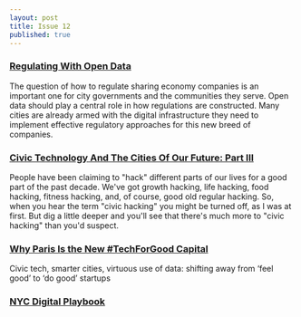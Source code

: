 ```yaml
---
layout: post
title: Issue 12
published: true
---
```


### [Regulating With Open Data](https://civic.io/2016/05/12/regulating-with-open-data/)
The question of how to regulate sharing economy companies is an important one for city governments and the communities they serve. Open data should play a central role in how regulations are constructed. Many cities are already armed with the digital infrastructure they need to implement effective regulatory approaches for this new breed of companies.

### [Civic Technology And The Cities Of Our Future: Part III](http://blog.placemeter.com/civic-technology-and-the-cities-of-our-future-part-iii)
People have been claiming to "hack" different parts of our lives for a good part of the past decade. We've got growth hacking, life hacking, food hacking, fitness hacking, and, of course, good old regular hacking. So, when you hear the term "civic hacking" you might be turned off, as I was at first. But dig a little deeper and you'll see that there's much more to "civic hacking" than you'd suspect.

### [Why Paris Is the New #TechForGood Capital](https://medium.com/@audreyjarre/why-paris-is-the-new-techforgood-capital-1b0a1f7ac812#.w7h5t87dr)
Civic tech, smarter cities, virtuous use of data: shifting away from ‘feel good’ to ‘do good’ startups


### [NYC Digital Playbook](https://playbook.cityofnewyork.us/)
